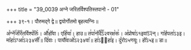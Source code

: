 +++
title = "39_0039 अग्ने जरितर्विश्पतिस्तपानो - 01"

+++
३९-१। पौरुमद्गे द्वे॥ द्वयोर्गोतमो बृहत्यग्निः॥

अ꣤ग्ने꣥꣯ज꣤रि꣥तर्विश्प꣤तिः꣥। औ꣯हो꣤वा। एहि꣥या꣯। हाउ॥ त꣢पा꣯नो꣡꣯दे꣰꣯ऽ२वरक्ष꣡सः꣢। अ꣡प्रोषा꣢ऽ१इवाऽ᳒२᳒न्। गा꣡र्हपता꣢ऽ३इ। मा꣡हा꣢ऽꣳआ꣣ऽ२३४सी꣥॥ दि꣡वाः। पायौ꣢वाओ꣣ऽ२३४वा꣥॥ हा꣢ऽ३᳐हा꣢इ। दु꣤रोऽ५णयूः। हो꣤ऽ५इ॥ डा॥